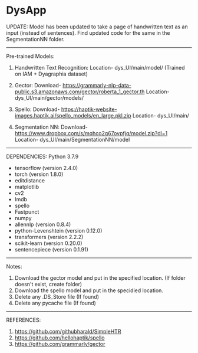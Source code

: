 # DysApp

UPDATE: Model has been updated to take a page of handwritten text as an input (instead of sentences). Find updated code for the same in the SegmentationNN folder.

________________________________________

Pre-trained Models:

1. Handwritten Text Recognition:
Location- dys_UI/main/model/ (Trained on IAM + Dyagraphia dataset)

2. Gector:
Download- https://grammarly-nlp-data-public.s3.amazonaws.com/gector/roberta_1_gector.th
Location- dys_UI/main/gector/models/

3. Spello:
Download- https://haptik-website-images.haptik.ai/spello_models/en_large.pkl.zip
Location- dys_UI/main/

4. Segmentation NN:
Download- https://www.dropbox.com/s/mqhco2q67ovpfjq/model.zip?dl=1
Location- dys_UI/main/SegmentationNN/model

________________________________________________

DEPENDENCIES: Python 3.7.9

- tensorflow (version 2.4.0)
- torch (version 1.8.0)
- editdistance
- matplotlib
- cv2
- lmdb
- spello
- Fastpunct
- numpy
- allennlp (version 0.8.4)
- python-Levenshtein (version 0.12.0)
- transformers (version 2.2.2)
- scikit-learn (version 0.20.0)
- sentencepiece (version 0.1.91)

________________________________________________

Notes:

1. Download the gector model and put in the specified location. (If folder doesn't exist, create folder)
2. Download the spello model and put in the specidied location.
3. Delete any .DS_Store file (If found)
4. Delete any pycache file (If found)

________________________________________

REFERENCES:

1. https://github.com/githubharald/SimpleHTR
2. https://github.com/hellohaptik/spello
3. https://github.com/grammarly/gector
